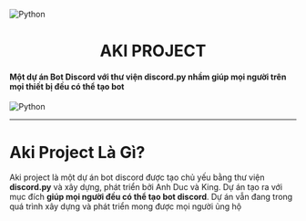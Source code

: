 ![Python](https://i.ibb.co/fqxXN6g/FB-IMG-1667750948250.jpg)
<h1 align=center>AKI PROJECT</h1>
<h4>Một dự án Bot Discord với thư viện <strong>discord.py</strong> nhầm giúp mọi người trên mọi thiết bị đều có thể tạo bot</h4>

![Python](https://img.shields.io/badge/python-3670A0?style=for-the-badge&logo=python&logoColor=ffdd54)

<hr />
<h1>Aki Project Là Gì?</h1>
Aki project là một dự án bot discord được tạo chủ yếu bằng thư viện <strong>discord.py</strong> và xây dựng, phát triển bởi Anh Duc và King. Dự án tạo ra với mục đích <strong>giúp mọi người đều có thể tạo bot discord</strong>. Dự án vẫn đang trong quá trình xây dựng và phát triển mong được mọi người ủng hộ
